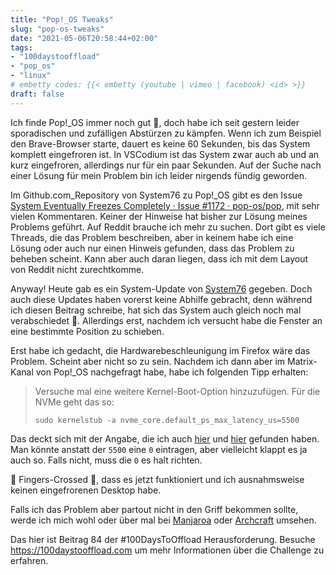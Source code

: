 ```yaml
---
title: "Pop!_OS Tweaks"
slug: "pop-os-tweaks"
date: "2021-05-06T20:58:44+02:00"
tags: 
- "100daystooffload"
- "pop_os"
- "linux"
# embetty codes: {{< embetty (youtube | vimeo | facebook) <id> >}} 
draft: false
---
```


Ich finde Pop!_OS immer noch gut 🙂, doch habe ich seit gestern leider sporadischen und zufälligen Abstürzen zu kämpfen. Wenn ich zum Beispiel den Brave-Browser starte, dauert es keine 60 Sekunden, bis das System komplett eingefroren ist. In VSCodium ist das System zwar auch ab und an kurz eingefroren, allerdings nur für ein paar Sekunden. Auf der Suche nach einer Lösung für mein Problem bin ich leider nirgends fündig geworden. 

Im Github.com_Repository von System76 zu Pop!_OS gibt es den Issue [System Eventually Freezes Completely · Issue #1172 · pop-os/pop](https://github.com/pop-os/pop/issues/1172), mit sehr vielen Kommentaren. Keiner der Hinweise hat bisher zur Lösung meines Problems geführt. Auf Reddit brauche ich mehr zu suchen. Dort gibt es viele Threads, die das Problem beschreiben, aber in keinem habe ich eine Lösung oder auch nur einen Hinweis gefunden, dass das Problem zu beheben scheint. Kann aber auch daran liegen, dass ich mit dem Layout von Reddit nicht zurechtkomme.

Anyway! Heute gab es ein System-Update von [System76](https://system76.com) gegeben. Doch auch diese Updates haben vorerst keine Abhilfe gebracht, denn während ich diesen Beitrag schreibe, hat sich das System auch gleich noch mal verabschiedet 😤. Allerdings erst, nachdem ich versucht habe die Fenster an eine bestimmte Position zu schieben. 

Erst habe ich gedacht, die Hardwarebeschleunigung im Firefox wäre das Problem. Scheint aber nicht so zu sein. Nachdem ich dann aber im Matrix-Kanal von Pop!_OS nachgefragt habe, habe ich folgenden Tipp erhalten:

> Versuche mal eine weitere Kernel-Boot-Option hinzuzufügen. Für die NVMe geht das so:
> 
> `sudo kernelstub -a nvme_core.default_ps_max_latency_us=5500`
>

Das deckt sich mit der Angabe, die ich auch [hier](https://tekbyte.net/2020/fixing-nvme-ssd-problems-on-linux/) und [hier](https://askubuntu.com/a/1274020) gefunden haben.
Man könnte anstatt der `5500` eine `0` eintragen, aber vielleicht klappt es ja auch so. Falls nicht, muss die `0` es halt richten. 

🤞 Fingers-Crossed 🤞, dass es jetzt funktioniert und ich ausnahmsweise keinen eingefrorenen Desktop habe. 

Falls ich das Problem aber partout nicht in den Griff bekommen sollte, werde ich mich wohl oder über mal bei [Manjaroa](https://manjaro.org/) oder [Archcraft](https://archcraft-os.github.io/) umsehen.

<!--more-->

Das hier ist Beitrag 84 der #100DaysToOffload Herausforderung. Besuche https://100daystooffload.com um mehr Informationen über die Challenge zu erfahren.